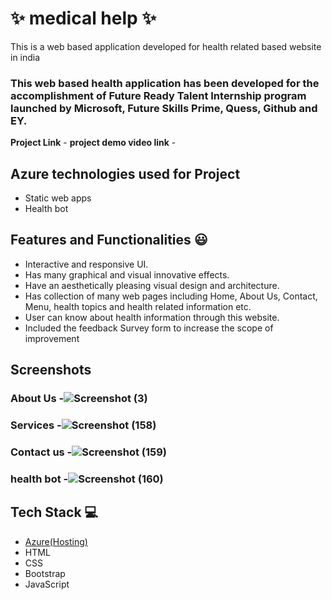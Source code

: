 # ✨  medical help ✨

This is a web based application developed for health related based website in india

### This web based health application has been developed for the accomplishment of Future Ready Talent Internship program launched by Microsoft, Future Skills Prime, Quess, Github and EY.


**Project Link** -
**project demo video link** - 

## Azure technologies used for Project

- Static web apps
- Health bot

## Features and Functionalities 😃

- Interactive and responsive UI.
- Has many graphical and visual innovative effects.
- Have an aesthetically pleasing visual design and architecture.
- Has collection of many web pages including Home, About Us, Contact, Menu, health topics and health related information etc.
- User can know about health information through this website.
- Included the feedback Survey form to increase the scope of improvement 

## Screenshots




   

### About Us -![Screenshot (3)](https://user-images.githubusercontent.com/116783650/209275935-3271c95d-82bd-4a51-af49-c9e747d319ed.png)




### Services -![Screenshot (158)](https://user-images.githubusercontent.com/113416967/201460879-7337fd12-e948-4165-83df-650543fc0e8b.png)




### Contact us -![Screenshot (159)](https://user-images.githubusercontent.com/113416967/201460867-ebec2590-6b7c-4387-98dc-4e71d86beabb.png)



### health bot -![Screenshot (160)](https://user-images.githubusercontent.com/113416967/201460859-3ac8c6cf-46f3-4c18-9cbf-0784bf7ebc02.png)




## Tech Stack 💻

- [Azure(Hosting)](https://azure.microsoft.com/en-in/features/azure-portal/)
- HTML
- CSS
- Bootstrap
- JavaScript
